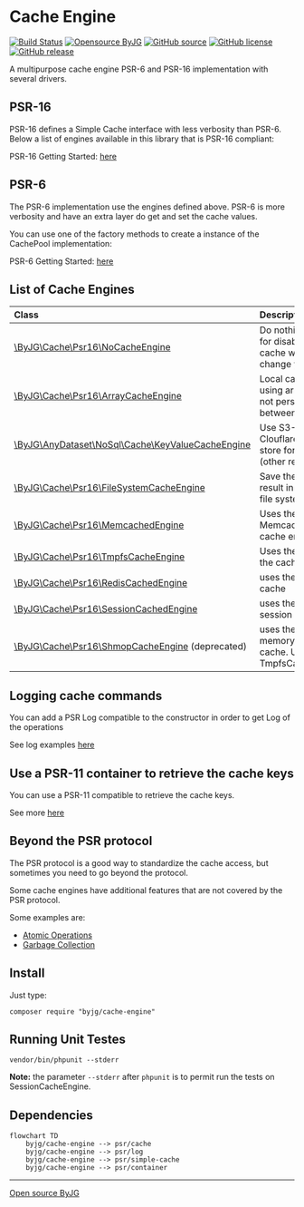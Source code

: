 # Cache Engine

[![Build Status](https://github.com/byjg/php-cache-engine/actions/workflows/phpunit.yml/badge.svg?branch=master)](https://github.com/byjg/php-cache-engine/actions/workflows/phpunit.yml)
[![Opensource ByJG](https://img.shields.io/badge/opensource-byjg-success.svg)](http://opensource.byjg.com)
[![GitHub source](https://img.shields.io/badge/Github-source-informational?logo=github)](https://github.com/byjg/php-cache-engine/)
[![GitHub license](https://img.shields.io/github/license/byjg/php-cache-engine.svg)](https://opensource.byjg.com/opensource/licensing.html)
[![GitHub release](https://img.shields.io/github/release/byjg/php-cache-engine.svg)](https://github.com/byjg/php-cache-engine/releases/)


A multipurpose cache engine PSR-6 and PSR-16 implementation with several drivers.

## PSR-16
 
PSR-16 defines a Simple Cache interface with less verbosity than PSR-6. Below a list
of engines available in this library that is PSR-16 compliant:

PSR-16 Getting Started: [here](docs/basic-usage-psr16-simplecache.md)

## PSR-6

The PSR-6 implementation use the engines defined above. PSR-6 is more verbosity and
have an extra layer do get and set the cache values.

You can use one of the factory methods to create a instance of the CachePool implementation:

PSR-6 Getting Started: [here](docs/basic-usage-psr6-cachepool.md)

## List of Cache Engines

| Class                                                                                            | Description                                                            |
|:-------------------------------------------------------------------------------------------------|:-----------------------------------------------------------------------|
| [\ByJG\Cache\Psr16\NoCacheEngine](docs/class-no-cache-engine.md)                                 | Do nothing. Use it for disable the cache without change your code      |
| [\ByJG\Cache\Psr16\ArrayCacheEngine](docs/class-array-cache-engine.md)                           | Local cache only using array. It does not persists between requests    |
| [\ByJG\AnyDataset\NoSql\Cache\KeyValueCacheEngine](https://github.com/byjg/php-anydataset-nosql) | Use S3-Like or ClouflareKV as a store for the cache (other repository) |
| [\ByJG\Cache\Psr16\FileSystemCacheEngine](docs/class-filesystem-cache-engine.md)                 | Save the cache result in the local file system                         |
| [\ByJG\Cache\Psr16\MemcachedEngine](docs/class-memcached-engine.md)                              | Uses the Memcached as the cache engine                                 |
| [\ByJG\Cache\Psr16\TmpfsCacheEngine](docs/class-tmpfs-cache-engine.md)                           | Uses the Tmpfs as the cache engine                                     |
| [\ByJG\Cache\Psr16\RedisCachedEngine](docs/class-redis-cache-engine.md)                          | uses the Redis as cache                                                |
| [\ByJG\Cache\Psr16\SessionCachedEngine](docs/class-session-cache-engine.md)                      | uses the PHP session as cache                                          |
| [\ByJG\Cache\Psr16\ShmopCacheEngine](docs/class-shmop-cache-engine.md) (deprecated)              | uses the shared memory area for cache. Use TmpfsCacheEngine.           |


## Logging cache commands
 
You can add a PSR Log compatible to the constructor in order to get Log of the operations

See log examples [here](docs/setup-log-handler.md)

## Use a PSR-11 container to retrieve the cache keys

You can use a PSR-11 compatible to retrieve the cache keys. 

See more [here](docs/psr11-usage.md)

## Beyond the PSR protocol

The PSR protocol is a good way to standardize the cache access, 
but sometimes you need to go beyond the protocol.

Some cache engines have additional features that are not covered by the PSR protocol.

Some examples are:
- [Atomic Operations](docs/atomic-operations.md)
- [Garbage Collection](docs/garbage-collection.md)

## Install

Just type: 

```
composer require "byjg/cache-engine"
```


## Running Unit Testes

```
vendor/bin/phpunit --stderr
```

**Note:** the parameter `--stderr` after `phpunit` is to permit run the tests on SessionCacheEngine.  

## Dependencies

```mermaid
flowchart TD
    byjg/cache-engine --> psr/cache
    byjg/cache-engine --> psr/log
    byjg/cache-engine --> psr/simple-cache
    byjg/cache-engine --> psr/container
```
----
[Open source ByJG](http://opensource.byjg.com)
